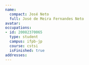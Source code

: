 ```yaml
---
name:
  compact: José Neto
  full: José de Meira Fernandes Neto
avatar:
occupations:
- id: 20082370065
  type: student
  campus: ifpb-jp
  course: cstsi
  isFinished: true
addresses:
---
```

